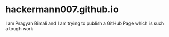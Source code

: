 # hackermann007.github.io
I am Pragyan Bimali and I am trying to publish a GitHub Page which is such a tough work
